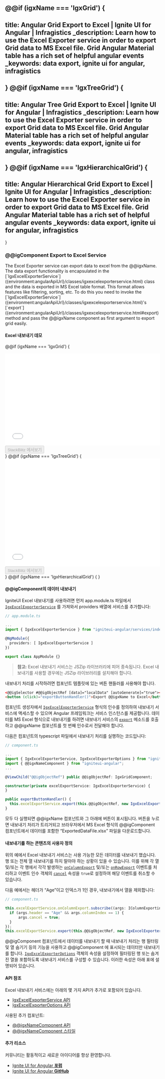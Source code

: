 ﻿@@if (igxName === 'IgxGrid') {
---
title: Angular Grid Export to Excel | Ignite UI for Angular | Infragistics
_description: Learn how to use the Excel Exporter service in order to export Grid data to MS Excel file. Grid Angular Material table has a rich set of helpful angular events
_keywords: data export, ignite ui for angular, infragistics
---
}
@@if (igxName === 'IgxTreeGrid') {
---
title: Angular Tree Grid Export to Excel | Ignite UI for Angular | Infragistics
_description: Learn how to use the Excel Exporter service in order to export Grid data to MS Excel file. Grid Angular Material table has a rich set of helpful angular events
_keywords: data export, ignite ui for angular, infragistics
---
}
@@if (igxName === 'IgxHierarchicalGrid') {
---
title: Angular Hierarchical Grid Export to Excel | Ignite UI for Angular | Infragistics
_description: Learn how to use the Excel Exporter service in order to export Grid data to MS Excel file. Grid Angular Material table has a rich set of helpful angular events
_keywords: data export, ignite ui for angular, infragistics
---
}

### @@igComponent Export to Excel Service

<p class="highlight">
The Excel Exporter service can export data to excel from the @@igxName. The data export functionality is encapsulated in the [`IgxExcelExporterService`]({environment:angularApiUrl}/classes/igxexcelexporterservice.html) class and the data is exported in MS Excel table format. This format allows features like filtering, sorting, etc. To do this you need to invoke the [`IgxExcelExporterService`]({environment:angularApiUrl}/classes/igxexcelexporterservice.html)'s [`export`]({environment:angularApiUrl}/classes/igxexcelexporterservice.html#export) method and pass the @@igxName component as first argument to export grid easily.</p>

<div class="divider"></div>

#### Excel 내보내기 데모

@@if (igxName === 'IgxGrid') {
<div class="sample-container loading" style="height: 300px;">
    <iframe id="excel-export-sample-iframe" src="{environment:demosBaseUrl}/services/export-excel-sample-1"
        width="100%" height="100%" seamless frameBorder="0" onload="onSampleIframeContentLoaded(this);"></iframe>
</div>
<div>
<button data-localize="stackblitz" disabled class="stackblitz-btn" data-iframe-id="excel-export-sample-iframe"
    data-demos-base-url="{environment:demosBaseUrl}">StackBlitz 에서보기</button>
</div>
}
@@if (igxName === 'IgxTreeGrid') {
<div class="sample-container loading" style="height: 350px;">
    <iframe id="excel-export-sample-iframe" src="{environment:demosBaseUrl}/services/export-excel-tree-grid-sample"
        width="100%" height="100%" seamless frameBorder="0" onload="onSampleIframeContentLoaded(this);"></iframe>
</div>
<div>
<button data-localize="stackblitz" disabled class="stackblitz-btn" data-iframe-id="excel-export-sample-iframe"
    data-demos-base-url="{environment:demosBaseUrl}">StackBlitz 에서보기</button>
</div>
}
@@if (igxName === 'IgxHierarchicalGrid') {
    <!-- todo -->
}

<div class="divider--half"></div>

#### @@igComponent의 데이터 내보내기

IgniteUI Excel 내보내기를 사용하려면 먼저 app.module.ts 파일에서 [`IgxExcelExporterService`]({environment:angularApiUrl}/classes/igxexcelexporterservice.html) 를 가져와서 providers 배열에 서비스를 추가합니다:

```typescript
// app.module.ts

...
import { IgxExcelExporterService } from "igniteui-angular/services/index";

@NgModule({
  providers: [ IgxExcelExporterService ]
})

export class AppModule {}
```

> **참고:** Excel 내보내기 서비스는 JSZip 라이브러리에 피어 종속됩니다. Excel 내보내기를 사용할 경우에는 JSZip 라이브러리를 설치해야 합니다.

내보내기 처리를 시작하려면 컴포넌트 템플릿에 있는 버튼 핸들러를 사용해야 합니다.

```html
<@@igSelector #@@igObjectRef [data]="localData" [autoGenerate]="true"></@@igSelector>
<button (click)="exportButtonHandler()">Export @@igxName to Excel</button>
```

컴포넌트 생성자에서 [`IgxExcelExporterService`]({environment:angularApiUrl}/classes/igxexcelexporterservice.html) 형식의 인수를 정의하여 내보내기 서비스에 액세스할 수 있으며 Angular 프레임워크는 서비스 인스턴스를 제공합니다. 데이터를 MS Excel 형식으로 내보내기를 하려면 내보내기 서비스의 [`export`]({environment:angularApiUrl}/classes/igxexcelexporterservice.html#export) 메소드를 호출하고 @@igxName 컴포넌트를 첫 번째 인수로서 전달해야 합니다.

다음은 컴포넌트의 typescript 파일에서 내보내기 처리를 실행하는 코드입니다:

```typescript
// component.ts

...
import { IgxExcelExporterService, IgxExcelExporterOptions } from "igniteui-angular";
import { @@igxNameComponent } from "igniteui-angular";
...

@ViewChild("@@igObjectRef") public @@igObjectRef: IgxGridComponent;

constructor(private excelExportService: IgxExcelExporterService) {
}

public exportButtonHandler() {
  this.excelExportService.export(this.@@igObjectRef, new IgxExcelExporterOptions("ExportedDataFile"));
}

```

모두 다 실행되면 @@igxName 컴포넌트와 그 아래에 버튼이 표시됩니다. 버튼을 누르면 내보내기 처리가 트리거되고 브라우저에서 MS Excel 형식의 @@igComponent 컴포넌트에서 데이터를 포함한 “ExportedDataFile.xlsx” 파일을 다운로드합니다.

#### 내보내기를 하는 콘텐츠의 사용자 정의

위의 예에서 Excel 내보내기 서비스는 사용 가능한 모든 데이터를 내보내기 했습니다. 행 또는 전체 열 내보내기를 하지 말아야 하는 상황이 있을 수 있습니다. 이를 위해 각 열 및/또는 각 행에서 각각 발생하는 [`onColumnExport`]({environment:angularApiUrl}/classes/igxexcelexporterservice.html#oncolumnexport) 및/또는 [`onRowExport`]({environment:angularApiUrl}/classes/igxexcelexporterservice.html#onrowexport) 이벤트를 처리하고 이벤트 인수 객체의 [`cancel`]({environment:angularApiUrl}/interfaces/irowexportingeventargs.html#cancel) 속성을 `true`로 설정하여 해당 이벤트를 취소할 수 있습니다.

다음 예에서는 헤더가 “Age”이고 인덱스가 1인 경우, 내보내기에서 열을 제외합니다:

```typescript
// component.ts

this.excelExportService.onColumnExport.subscribe((args: IColumnExportingEventArgs) => {
  if (args.header == "Age" && args.columnIndex == 1) {
      args.cancel = true;
  }
});
this.excelExportService.export(this.@@igObjectRef, new IgxExcelExporterOptions("ExportedDataFile"));
```

@@igComponent 컴포넌트에서 데이터를 내보내기 할 때 내보내기 처리는 행 필터링 및 열 숨기기 등의 기능을 사용하고 @@igComponent 에 표시되는 데이터만 내보내기를 합니다. [`IgxExcelExporterOptions`]({environment:angularApiUrl}/classes/igxexcelexporteroptions.html) 객체의 속성을 설정하여 필터링된 행 또는 숨겨진 열을 포함하도록 내보내기 서비스를 구성할 수 있습니다. 이러한 속성은 아래 표에 설명되어 있습니다.

#### API 참조

Excel 내보내기 서비스에는 아래의 몇 가지 API가 추가로 포함되어 있습니다.

* [IgxExcelExporterService API]({environment:angularApiUrl}/classes/igxexcelexporterservice.html)
* [IgxExcelExporterOptions API]({environment:angularApiUrl}/classes/igxexcelexporteroptions.html)

사용된 추가 컴포넌트:

* [@@igxNameComponent API]({environment:angularApiUrl}/classes/@@igTypeDoc.html)
* [@@igxNameComponent 스타일]({environment:sassApiUrl}/index.html#function-igx-grid-theme)

<div class="divider"></div>

#### 추가 리소스

<div class="divider--half"></div>
커뮤니티는 활동적이고 새로운 아이디어를 항상 환영합니다.

* [Ignite UI for Angular **포럼**](https://www.infragistics.com/community/forums/f/ignite-ui-for-angular)
* [Ignite UI for Angular **GitHub**](https://github.com/IgniteUI/igniteui-angular)
